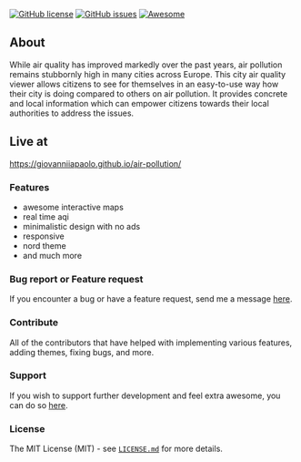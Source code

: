 <a href="https://github.com/giovanniiapaolo/air-pollution/blob/main/LICENSE"><img alt="GitHub license" src="https://img.shields.io/github/license/giovanniiapaolo/air-pollution"></a>
<a href="https://github.com/giovanniiapaolo/air-pollution/issues"><img alt="GitHub issues" src="https://img.shields.io/github/issues/giovanniiapaolo/air-pollution"></a>
[![Awesome](https://awesome.re/badge.svg)](https://awesome.re)

## About

While air quality has improved markedly over the past years, air pollution remains stubbornly high in many cities across Europe. This city air quality viewer allows citizens to see for themselves in an easy-to-use way how their city is doing compared to others on air pollution. It provides concrete and local information which can empower citizens towards their local authorities to address the issues.

## Live at

https://giovanniiapaolo.github.io/air-pollution/

### Features

-   awesome interactive maps
-   real time aqi
-   minimalistic design with no ads
-   responsive
-   nord theme
-   and much more

### Bug report or Feature request

If you encounter a bug or have a feature request, send me a message [here](mailto:giovanniiapaolo6@gmail.com).

### Contribute

All of the contributors that have helped with implementing various features, adding themes, fixing bugs, and more.

### Support

If you wish to support further development and feel extra awesome, you can do so [here](https://paypal.me/giovanniiapaolo).

### License

The MIT License (MIT) - see [`LICENSE.md`](https://github.com/giovanniiapaolo/simple_counter/blob/main/LICENSE) for more details.
